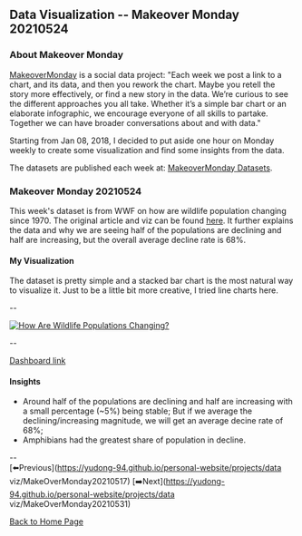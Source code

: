 <head>
  <!-- Global site tag (gtag.js) - Google Analytics -->
<script async src="https://www.googletagmanager.com/gtag/js?id=UA-112502179-1"></script>
<script>
  window.dataLayer = window.dataLayer || [];
  function gtag(){dataLayer.push(arguments);}
  gtag('js', new Date());

  gtag('config', 'UA-112502179-1');
</script>
</head>


## Data Visualization -- Makeover Monday 20210524

### About Makeover Monday

[MakeoverMonday](http://www.makeovermonday.co.uk/) is a social data project:
"Each week we post a link to a chart, and its data, and then you rework the chart.
Maybe you retell the story more effectively, or find a new story in the data.
We’re curious to see the different approaches you all take. Whether it’s a simple bar chart or an elaborate infographic, we encourage everyone of all skills to partake.
Together we can have broader conversations about and with data."

Starting from Jan 08, 2018, I decided to put aside one hour on Monday weekly to create some visualization and find some insights from the data.

The datasets are published each week at: [MakeoverMonday Datasets](http://www.makeovermonday.co.uk/data/).

### Makeover Monday 20210524

This week's dataset is from WWF on how are wildlife population changing since 1970. The original article and viz can be found [here](https://ourworldindata.org/living-planet-index-understanding). It further explains the data and why we are seeing half of the populations are declining and half are increasing, but the overall average decline rate is 68%.    

#### My Visualization

The dataset is pretty simple and a stacked bar chart is the most natural way to visualize it. Just to be a little bit more creative, I tried line charts here.  

--  
<div class='tableauPlaceholder' id='viz1621912307117' style='position: relative'>
<noscript><a href='#'>
  <img alt='How Are Wildlife Populations Changing? ' src='https:&#47;&#47;public.tableau.com&#47;static&#47;images&#47;Ma&#47;MakeOverMonday20210524HowAreWildlifePopulationsChanging&#47;HowAreWildlifePopulationsChanging&#47;1_rss.png' style='border: none' />
</a></noscript>
<object class='tableauViz'  style='display:none;'>
  <param name='host_url' value='https%3A%2F%2Fpublic.tableau.com%2F' />
  <param name='embed_code_version' value='3' />
  <param name='site_root' value='' />
  <param name='name' value='MakeOverMonday20210524HowAreWildlifePopulationsChanging&#47;HowAreWildlifePopulationsChanging' />
  <param name='tabs' value='no' />
  <param name='toolbar' value='yes' />
  <param name='static_image' value='https:&#47;&#47;public.tableau.com&#47;static&#47;images&#47;Ma&#47;MakeOverMonday20210524HowAreWildlifePopulationsChanging&#47;HowAreWildlifePopulationsChanging&#47;1.png' />
  <param name='animate_transition' value='yes' />
  <param name='display_static_image' value='yes' />
  <param name='display_spinner' value='yes' />
  <param name='display_overlay' value='yes' />
  <param name='display_count' value='yes' />
  <param name='language' value='en' />
  <param name='filter' value='publish=yes' />
</object></div>     
<script type='text/javascript'>             
  var divElement = document.getElementById('viz1621912307117');       
  var vizElement = divElement.getElementsByTagName('object')[0];                 
  if ( divElement.offsetWidth > 800 ) { vizElement.style.width='800px';vizElement.style.height='627px';} else if ( divElement.offsetWidth > 500 ) { vizElement.style.width='800px';vizElement.style.height='627px';} else { vizElement.style.width='100%';vizElement.style.height='727px';}           
  var scriptElement = document.createElement('script');      
  scriptElement.src = 'https://public.tableau.com/javascripts/api/viz_v1.js';    
  vizElement.parentNode.insertBefore(scriptElement, vizElement);             
</script>
  
--  

[Dashboard link](https://public.tableau.com/views/MakeOverMonday20210524HowAreWildlifePopulationsChanging/HowAreWildlifePopulationsChanging?:language=en&:display_count=y&publish=yes&:origin=viz_share_link)

#### Insights
* Around half of the populations are declining and half are increasing with a small percentage (~5%) being stable; But if we average the declining/increasing magnitude, we will get an average decine rate of 68%;  
* Amphibians had the greatest share of population in decline.  

--  
[⬅️Previous](https://yudong-94.github.io/personal-website/projects/data viz/MakeOverMonday20210517)  [➡️Next](https://yudong-94.github.io/personal-website/projects/data viz/MakeOverMonday20210531)  

[Back to Home Page](https://yudong-94.github.io/personal-website/)
